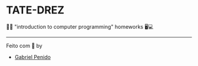 # TATE-DREZ
💽💾 "introduction to computer programming" homeworks 🖥💻

---

Feito com 💜 by
- [Gabriel Penido](https://github.com/LePenidon)
